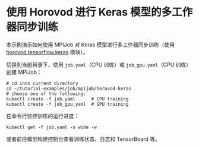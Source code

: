# 使用 Horovod 进行 Keras 模型的多工作器同步训练

本示例演示如何使用 MPIJob 对 Keras 模型进行多工作器同步训练（使用 [horovod.tensorflow.keras](https://horovod.readthedocs.io/en/stable/api.html#module-horovod.tensorflow.keras) 模块）。

切换到当前目录下，使用 `job.yaml`（CPU 训练）或 `job_gpu.yaml`（GPU 训练）创建 MPIJob：

```shell
# cd into current directory
cd ~/tutorial-examples/job/mpijob/horovod-keras
# choose one of the following:
kubectl create -f job.yaml      # CPU training
kubectl create -f job_gpu.yaml  # GPU training
```

在命令行监控训练的运行进度：

```shell
kubectl get -f job.yaml -o wide -w
```

或者前往模型构建控制台查看训练状态、日志和 TensorBoard 等。
